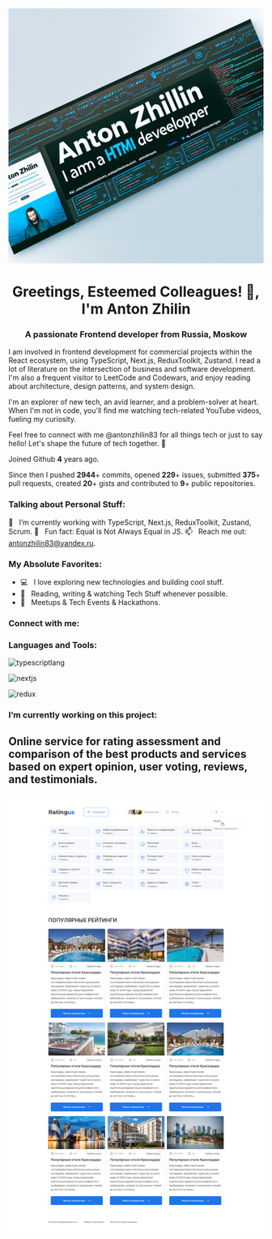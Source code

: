 <img align="center" src="https://github.com/ministrov/ministrov/blob/main/HTML%20developer.webp" />

<h1 align="center">Greetings, Esteemed Colleagues! 👋, I'm Anton Zhilin</h1>
<h3 align="center">A passionate Frontend developer from Russia, Moskow</h3>

I am involved in frontend development for commercial projects within the React ecosystem, using TypeScript, Next.js, ReduxToolkit, Zustand. I read a lot of literature on the intersection of business and software development. I'm also a frequent visitor to LeetCode and Codewars, and enjoy reading about architecture, design patterns, and system design.

I'm an explorer of new tech, an avid learner, and a problem-solver at heart. When I'm not in code, you'll find me watching tech-related YouTube videos, fueling my curiosity.

Feel free to connect with me @antonzhilin83 for all things tech or just to say hello! Let's shape the future of tech together. 🌟

Joined Github **4** years ago.

Since then I pushed **2944**+ commits, opened **229**+ issues, submitted **375**+ pull requests, created **20**+ gists and contributed to **9**+ public repositories.

### Talking about Personal Stuff:

🚀 &nbsp; I’m currently working with TypeScript, Next.js, ReduxToolkit, Zustand, Scrum.
👾 &nbsp; Fun fact: Equal is Not Always Equal in JS.
📫 &nbsp; Reach me out: antonzhilin83@yandex.ru.

### My Absolute Favorites:

- 💻 &nbsp; I love exploring new technologies and building cool stuff.
- 📰 &nbsp; Reading, writing & watching Tech Stuff whenever possible.
- 🍕 &nbsp; Meetups & Tech Events & Hackathons.

<h3 align="left">Connect with me:</h3>

<h3 align="left">Languages and Tools:</h3>

<p align="left">
  <img src="https://www.vectorlogo.zone/logos/typescriptlang/typescriptlang-icon.svg" alt="typescriptlang" width="40" height="40"/> 
</p>
<p align="left"> 
  <img src="https://www.vectorlogo.zone/logos/nextjs/nextjs-ar21.svg" alt="nextjs" width="40" height="40"/>
</p>
<p align="left">
  <img src="https://www.vectorlogo.zone/logos/js_redux/js_redux-ar21.svg" alt="redux" width="40" height="40"/>
</p>

### I’m currently working on this project:

## Online service for rating assessment and comparison of the best products and services based on expert opinion, user voting, reviews, and testimonials.

![Alt text](ratingus.jpg)


